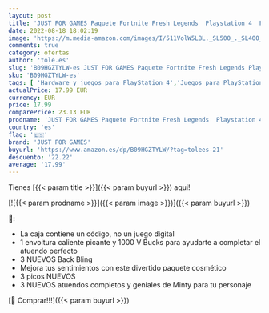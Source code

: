```yaml
---
layout: post
title: 'JUST FOR GAMES Paquete Fortnite Fresh Legends  Playstation 4  FRENCH IMPORT'
date: 2022-08-18 18:02:19
image: 'https://m.media-amazon.com/images/I/511VolW5LBL._SL500_._SL400_.jpg'
comments: true
category: ofertas
author: 'tole.es'
slug: 'B09HGZTYLW-es JUST FOR GAMES Paquete Fortnite Fresh Legends Playstation...'
sku: 'B09HGZTYLW-es'
tags: [ 'Hardware y juegos para PlayStation 4','Juegos para PlayStation 4','Videojuegos','just for games','playstation','🇪🇸', ]
actualPrice: 17.99 EUR
currency: EUR
price: 17.99
comparePrice: 23.13 EUR
prodname: 'JUST FOR GAMES Paquete Fortnite Fresh Legends  Playstation 4  FRENCH IMPORT'
country: 'es'
flag: '🇪🇸'
brand: 'JUST FOR GAMES'
buyurl: 'https://www.amazon.es/dp/B09HGZTYLW/?tag=tolees-21'
descuento: '22.22'
average: '17.99'
---
```


Tienes [{{< param title >}}]({{< param buyurl >}}) aqui!

[![{{< param prodname >}}]({{< param image >}})]({{< param buyurl >}})

🔎:

- La caja contiene un código, no un juego digital
- 1 envoltura caliente picante y 1000 V Bucks para ayudarte a completar el atuendo perfecto
- 3 NUEVOS Back Bling
- Mejora tus sentimientos con este divertido paquete cosmético
- 3 picos NUEVOS
- 3 NUEVOS atuendos completos y geniales de Minty para tu personaje

[🛒 Comprar!!!]({{< param buyurl >}})
